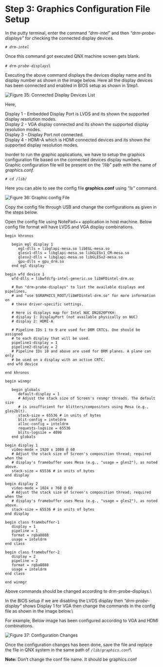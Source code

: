 # Step 3: Graphics Configuration File Setup

In the putty terminal, enter the command _“drm-intel_” and then _“drm-probe-displays”_  for checking the connected display devices.

_`# drm-intel`_

Once this command got executed QNX machine screen gets blank.

_`# drm-probe-displays`_\


Executing the above command displays the devices display name and its display number as shown in the image below. Here all the display devices has been connected and enabled in BIOS setup as shown in Step1.

![Figure 35: Connected Display Devices List](broken-reference)

Here,

Display 1 - Embedded Display Port is LVDS and its shown the supported display resolution modes.\
Display 2 - VGA display connected and its shown the supported display resolution modes.\
Display 3 - Display Port not connected.\
Display 4 - HDMI-A which is HDMI connected devices and its shown the supported display resolution modes.

Inorder to run the graphic applications, we have to setup the graphics configuration file based on the connected devices display numbers. Graphic configuration file will be present on the _“/lib”_ path with the name of _graphics.conf._

_`# cd /lib/`_

Here you can able to see the config file **graphics.conf** using _“ls”_ command.

![Figure 36: Graphic config File](broken-reference)

Copy the config file through USB and change the configurations as given in the steps below.

Open the config file using NotePad++ application in host machine. Below config file format will have LVDS and VGA display combinations.

```
begin khronos

   begin egl display 1
      egl-dlls = libglapi-mesa.so libEGL-mesa.so
      glesv1-dlls = libglapi-mesa.so libGLESv1_CM-mesa.so
      glesv2-dlls = libglapi-mesa.so libGLESv2-mesa.so
      gpu-dlls = gpu_drm.so
   end egl display
   
begin wfd device 1
   wfd-dlls = libwfdcfg-intel-generic.so libWFDintel-drm.so

   # Run "drm-probe-displays" to list the available displays and pipelines,
   # and "use $GRAPHICS_ROOT/libWFDintel-drm.so" for more information on
   # these driver-specific settings.
   
   # Here is displays map for Intel NUC DN2820FYKH:
   # display 1: DisplayPort (not available physically on NUC)
   # display 2: HDMI-A
   
   # Pipeline IDs 1 to 9 are used for DRM CRTCs. One should be assigned
   # to each display that will be used.
   pipeline1-display = 1
   pipeline2-display = 2
   # Pipeline IDs 10 and above are used for DRM planes. A plane can only
   # be used on a display with an active CRTC.
 end wfd device
 
end khronos

begin winmgr

   begin globals
      default-display = 1
      # Adjust the stack size of Screen's resmgr threads. The default size
      # is insufficient for blitters/compositors using Mesa (e.g., gles2blt).
      stack-size = 65536 # in units of bytes
      blit-config = inteldrm
      alloc-config = inteldrm
      requests-logsize = 65536
      blits-logsize = 4096
   end globals
   
begin display 1
   video-mode = 1920 x 1080 @ 60
   # Adjust the stack size of Screen's composition thread; required when the
   # display's framebuffer uses Mesa (e.g., "usage = gles2"), as noted above.
   stack-size = 65536 # in units of bytes
end display

begin display 2
   video-mode = 1024 x 768 @ 60
   # Adjust the stack size of Screen's composition thread; required when the
   # display's framebuffer uses Mesa (e.g., "usage = gles2"), as noted above.
   stack-size = 65536 # in units of bytes
end display

begin class framebuffer-1
   display = 1
   pipeline = 1
   format = rgba8888
   usage = inteldrm
end class

begin class framebuffer-2
   display = 2
   pipeline = 2
   format = rgba8888
   usage = inteldrm
end class

end winmgr
```

Above commands should be changed according to drm-probe-displays.\


In the BIOS setup if we are disabling the LVDS display then _“drm-probe-display”_ shows Display 1 for VGA then change the commands in the config file as shown in the image below.\


For example, Below image has been configured according to VGA and HDMI combinations.

![Figure 37: Configuration Changes](broken-reference)

Once the configuration changes has been done, save the file and replace the file in QNX system in the same path of _`/lib/graphics.conf`_\


**Note:** Don’t change the conf file name. It should be graphics.conf
